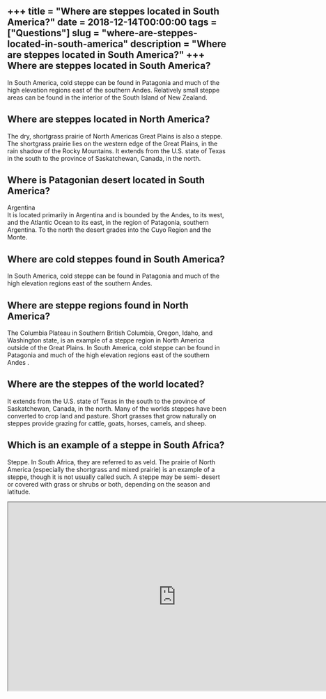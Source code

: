 +++
title = "Where are steppes located in South America?"
date = 2018-12-14T00:00:00
tags = ["Questions"]
slug = "where-are-steppes-located-in-south-america"
description = "Where are steppes located in South America?"
+++
Where are steppes located in South America?
-------------------------------------------

In South America, cold steppe can be found in Patagonia and much of the high elevation regions east of the southern Andes. Relatively small steppe areas can be found in the interior of the South Island of New Zealand.

Where are steppes located in North America?
-------------------------------------------

The dry, shortgrass prairie of North Americas Great Plains is also a steppe. The shortgrass prairie lies on the western edge of the Great Plains, in the rain shadow of the Rocky Mountains. It extends from the U.S. state of Texas in the south to the province of Saskatchewan, Canada, in the north.

Where is Patagonian desert located in South America?
----------------------------------------------------

Argentina  
It is located primarily in Argentina and is bounded by the Andes, to its west, and the Atlantic Ocean to its east, in the region of Patagonia, southern Argentina. To the north the desert grades into the Cuyo Region and the Monte.

Where are cold steppes found in South America?
----------------------------------------------

In South America, cold steppe can be found in Patagonia and much of the high elevation regions east of the southern Andes.

Where are steppe regions found in North America?
------------------------------------------------

The Columbia Plateau in Southern British Columbia, Oregon, Idaho, and Washington state, is an example of a steppe region in North America outside of the Great Plains. In South America, cold steppe can be found in Patagonia and much of the high elevation regions east of the southern Andes .

Where are the steppes of the world located?
-------------------------------------------

It extends from the U.S. state of Texas in the south to the province of Saskatchewan, Canada, in the north. Many of the worlds steppes have been converted to crop land and pasture. Short grasses that grow naturally on steppes provide grazing for cattle, goats, horses, camels, and sheep.

Which is an example of a steppe in South Africa?
------------------------------------------------

Steppe. In South Africa, they are referred to as veld. The prairie of North America (especially the shortgrass and mixed prairie) is an example of a steppe, though it is not usually called such. A steppe may be semi- desert or covered with grass or shrubs or both, depending on the season and latitude.

<iframe allow="accelerometer; autoplay; clipboard-write; encrypted-media; gyroscope; picture-in-picture" allowfullscreen="" class="__youtube_prefs__  epyt-is-override  no-lazyload" data-no-lazy="1" data-origheight="433" data-origwidth="770" data-skipgform_ajax_framebjll="" height="433" id="_ytid_58412" loading="lazy" src="https://www.youtube.com/embed/yY2mWFjgFqU?enablejsapi=1&autoplay=0&cc_load_policy=0&cc_lang_pref=&iv_load_policy=1&loop=0&modestbranding=0&rel=1&fs=1&playsinline=0&autohide=2&theme=dark&color=red&controls=1&" title="YouTube player" width="770"></iframe>
